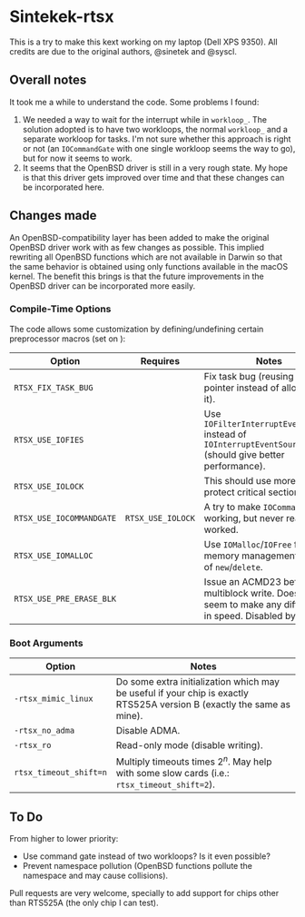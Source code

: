 # Sintekek-rtsx

This is a try to make this kext working on my laptop (Dell XPS 9350). All credits are due to the original authors, @sinetek and @syscl.

## Overall notes

It took me a while to understand the code. Some problems I found:

1. We needed a way to wait for the interrupt while in `workloop_`. The solution adopted is to have two workloops, the normal `workloop_` and a separate workloop for tasks. I'm not sure whether this approach is right or not (an `IOCommandGate` with one single workloop seems the way to go), but for now it seems to work.
1. It seems that the OpenBSD driver is still in a very rough state. My hope is that this driver gets improved over time and that these changes can be incorporated here.

## Changes made

An OpenBSD-compatibility layer has been added to make the original OpenBSD driver work with as few changes as possible. This implied rewriting all OpenBSD functions which are not available in Darwin so that the same behavior is obtained using only functions available in the macOS kernel. The benefit this brings is that the future improvements in the OpenBSD driver can be incorporated more easily.

### Compile-Time Options

The code allows some customization by defining/undefining certain preprocessor macros (set on ):

| Option                   | Requires          | Notes                                                                                                                       |
|--------------------------|-------------------|-----------------------------------------------------------------------------------------------------------------------------|
| `RTSX_FIX_TASK_BUG`      |                   | Fix task bug (reusing task pointer instead of allocating it).                                                               |
| `RTSX_USE_IOFIES`        |                   | Use `IOFilterInterruptEventSource` instead of `IOInterruptEventSource` (should give better performance).                    |
| `RTSX_USE_IOLOCK`        |                   | This should use more locks to protect critical sections.                                                                    |
| `RTSX_USE_IOCOMMANDGATE` | `RTSX_USE_IOLOCK` | A try to make `IOCommandGate` working, but never really worked.                                                             |
| `RTSX_USE_IOMALLOC`      |                   | Use `IOMalloc`/`IOFree` for memory management instead of `new`/`delete`.                                                    |
| `RTSX_USE_PRE_ERASE_BLK` |                   | Issue an ACMD23 before a multiblock write. Does not seem to make any difference in speed. Disabled by default.              |

### Boot Arguments

| Option                 | Notes                                                                                                                       |
|------------------------|-----------------------------------------------------------------------------------------------------------------------------|
| `-rtsx_mimic_linux`    | Do some extra initialization which may be useful if your chip is exactly RTS525A version B (exactly the same as mine).      |
| `-rtsx_no_adma`        | Disable ADMA.                                                                                                               |
| `-rtsx_ro`             | Read-only mode (disable writing).                                                                                           |
| `rtsx_timeout_shift=n` | Multiply timeouts times 2<sup>*n*</sup>. May help with some slow cards (i.e.: `rtsx_timeout_shift=2`).                      |

## To Do

From higher to lower priority:

 - Use command gate instead of two workloops? Is it even possible?
 - Prevent namespace pollution (OpenBSD functions pollute the namespace and may cause collisions).

Pull requests are very welcome, specially to add support for chips other than RTS525A (the only chip I can test).
